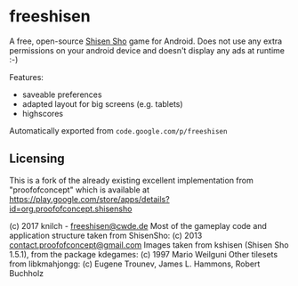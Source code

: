 # freeshisen

A free, open-source [Shisen Sho](http://en.wikipedia.org/wiki/Shisen_sho) game for Android. Does not use any extra permissions on your android device and doesn't display any ads at runtime :-)

Features:
  * saveable preferences
  * adapted layout for big screens (e.g. tablets)
  * highscores

Automatically exported from `code.google.com/p/freeshisen`

## Licensing

This is a fork of the already existing excellent implementation from "proofofconcept" which is available at https://play.google.com/store/apps/details?id=org.proofofconcept.shisensho

(c) 2017 knilch - freeshisen@cwde.de
Most of the gameplay code and application structure taken from ShisenSho:
(c) 2013 contact.proofofconcept@gmail.com
Images taken from kshisen (Shisen Sho 1.5.1), from the package kdegames:
(c) 1997 Mario Weilguni
Other tilesets from libkmahjongg:
(c) Eugene Trounev, James L. Hammons, Robert Buchholz

